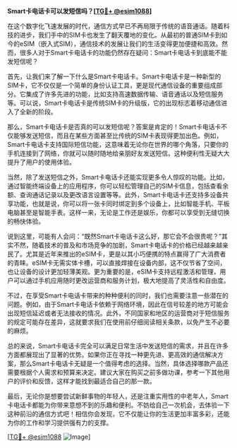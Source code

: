 **Smart卡电话卡可以发短信吗？[[TG💪+ @esim1088](https://t.me/s/esim1088)]**

在这个数字化飞速发展的时代，通信方式早已不再局限于传统的语音通话。随着科技的进步，我们手中的SIM卡也发生了翻天覆地的变化。从最初的普通SIM卡到如今的eSIM（嵌入式SIM），通信技术的发展让我们的生活变得更加便捷和高效。然而，很多人对于Smart卡电话卡的功能仍然存在疑问：Smart卡电话卡到底能不能发短信呢？

首先，让我们来了解一下什么是Smart卡电话卡。Smart卡电话卡是一种新型的SIM卡，它不仅仅是一个简单的身份认证工具，更是现代通信设备的重要组成部分。它集成了许多先进的功能，比如支持高速数据传输、语音通话以及短信服务等。可以说，Smart卡电话卡是传统SIM卡的升级版，它的出现标志着移动通信进入了全新的阶段。

那么，Smart卡电话卡是否真的可以发短信呢？答案是肯定的！Smart卡电话卡不仅能够发送短信，而且在某些方面甚至比传统的SIM卡表现得更加出色。例如，Smart卡电话卡支持国际短信功能，这意味着无论你在世界的哪个角落，只要你的手机连接到了网络，你就可以随时随地给亲朋好友发送短信。这种便利性无疑大大提升了用户的使用体验。

当然，除了发送短信之外，Smart卡电话卡还能实现更多令人惊叹的功能。比如，通过智能终端设备上的应用程序，你可以轻松管理自己的SIM卡信息，包括查看余额、查询通话记录以及更改语言设置等等。此外，Smart卡电话卡还支持多设备共享功能，也就是说，你可以将一张卡同时绑定到多个设备上，比如智能手机、平板电脑甚至是智能手表。这样一来，无论是工作还是娱乐，你都可以享受到无缝切换的畅快体验。

说到这里，可能有人会问：“既然Smart卡电话卡这么好，那它会不会很贵呢？”其实不然，随着技术的普及和市场竞争的加剧，Smart卡电话卡的价格已经越来越亲民了。尤其是近年来推出的eSIM卡，更是以其小巧便携的特点赢得了广大消费者的青睐。eSIM卡无需实体卡槽，可以直接焊接在设备内部，这不仅节省了空间，也让设备的设计更加轻薄美观。更为重要的是，eSIM卡支持远程激活和管理，用户可以通过手机应用随时更改运营商和服务计划，极大地提高了灵活性和自由度。

不过，在享受Smart卡电话卡带来的种种便利的同时，我们也需要注意一些潜在的问题。例如，由于Smart卡电话卡依赖于网络环境，因此在信号较差的地方可能会出现短信延迟或者无法接收的情况。此外，不同国家和地区的运营商对于短信服务的规定可能存在差异，这就要求我们在使用前仔细阅读相关条款，以免产生不必要的麻烦。

总的来说，Smart卡电话卡完全可以满足日常生活中发送短信的需求，并且在许多方面都展现出了显著的优势。如果你正在寻找一种更先进、更高效的通信解决方案，那么Smart卡电话卡无疑是一个值得考虑的选择。当然，具体选择哪款产品还需要根据个人需求和预算来决定。建议大家在购买之前多做功课，参考一下其他用户的评价和反馈，这样才能找到最适合自己的那一款。

最后，无论你是想要尝试新鲜事物的年轻人，还是注重实用性的中老年人，Smart卡电话卡都能为你带来意想不到的乐趣和便利。不妨给自己一次机会，去体验一下这种前沿的通信方式吧！相信你会发现，它不仅能让你的生活更加丰富多彩，还能为你的工作和学习提供强有力的支撑。

[[TG💪+ @esim1088](https://t.me/s/esim1088) ![Image](https://i.postimg.cc/4NQfJmqS/Snipaste-2025-05-13-00-14-12.png)]